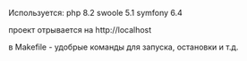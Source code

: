 Используется:
php 8.2
swoole 5.1
symfony 6.4

проект отрывается на http://localhost

в Makefile - удобрые команды для запуска, остановки и т.д.
